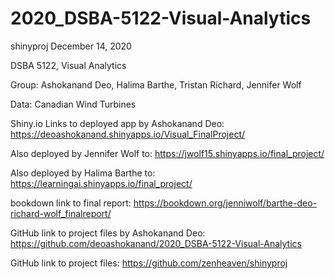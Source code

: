 # 2020_DSBA-5122-Visual-Analytics

shinyproj
December 14, 2020

DSBA 5122, Visual Analytics

Group: Ashokanand Deo, Halima Barthe, Tristan Richard, Jennifer Wolf

Data: Canadian Wind Turbines

Shiny.io Links to deployed app by Ashokanand Deo: https://deoashokanand.shinyapps.io/Visual_FinalProject/

Also deployed by Jennifer Wolf to: https://jwolf15.shinyapps.io/final_project/

Also deployed by Halima Barthe to: https://learningai.shinyapps.io/final_project/

bookdown link to final report: https://bookdown.org/jenniwolf/barthe-deo-richard-wolf_finalreport/

GitHub link to project files by Ashokanand Deo: https://github.com/deoashokanand/2020_DSBA-5122-Visual-Analytics

GitHub link to project files: https://github.com/zenheaven/shinyproj
